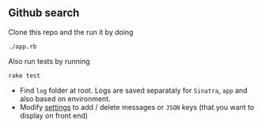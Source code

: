 ## Github search
Clone this repo and the run it by doing  
    
    ./app.rb
    
Also run tests by running
    
    rake test
    
- Find `log` folder at root. Logs are saved separataly for `Sinatra`, `app` and also based on environment.
- Modify [settings](config/settings.yml) to add / delete messages or `JSON` keys (that you want to display on front end)

